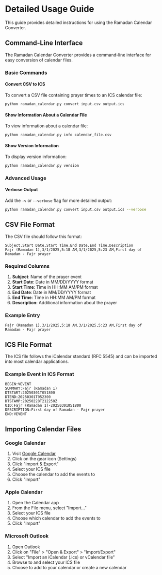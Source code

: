 # Detailed Usage Guide

This guide provides detailed instructions for using the Ramadan Calendar Converter.

## Command-Line Interface

The Ramadan Calendar Converter provides a command-line interface for easy conversion of calendar files.

### Basic Commands

#### Convert CSV to ICS

To convert a CSV file containing prayer times to an ICS calendar file:

```bash
python ramadan_calendar.py convert input.csv output.ics
```

#### Show Information About a Calendar File

To view information about a calendar file:

```bash
python ramadan_calendar.py info calendar_file.csv
```

#### Show Version Information

To display version information:

```bash
python ramadan_calendar.py version
```

### Advanced Usage

#### Verbose Output

Add the `-v` or `--verbose` flag for more detailed output:

```bash
python ramadan_calendar.py convert input.csv output.ics --verbose
```

## CSV File Format

The CSV file should follow this format:

```
Subject,Start Date,Start Time,End Date,End Time,Description
Fajr (Ramadan 1),3/1/2025,5:18 AM,3/1/2025,5:23 AM,First day of Ramadan - Fajr prayer
```

### Required Columns

1. **Subject**: Name of the prayer event
2. **Start Date**: Date in MM/DD/YYYY format
3. **Start Time**: Time in HH:MM AM/PM format
4. **End Date**: Date in MM/DD/YYYY format
5. **End Time**: Time in HH:MM AM/PM format
6. **Description**: Additional information about the prayer

### Example Entry

```
Fajr (Ramadan 1),3/1/2025,5:18 AM,3/1/2025,5:23 AM,First day of Ramadan - Fajr prayer
```

## ICS File Format

The ICS file follows the iCalendar standard (RFC 5545) and can be imported into most calendar applications.

### Example Event in ICS Format

```
BEGIN:VEVENT
SUMMARY:Fajr (Ramadan 1)
DTSTART:20250301T051800
DTEND:20250301T052300
DTSTAMP:20250228T212250Z
UID:Fajr (Ramadan 1)-20250301051800
DESCRIPTION:First day of Ramadan - Fajr prayer
END:VEVENT
```

## Importing Calendar Files

### Google Calendar

1. Visit [Google Calendar](https://calendar.google.com/)
2. Click on the gear icon (Settings)
3. Click "Import & Export"
4. Select your ICS file
5. Choose the calendar to add the events to
6. Click "Import"

### Apple Calendar

1. Open the Calendar app
2. From the File menu, select "Import..."
3. Select your ICS file
4. Choose which calendar to add the events to
5. Click "Import"

### Microsoft Outlook

1. Open Outlook
2. Click on "File" > "Open & Export" > "Import/Export"
3. Select "Import an iCalendar (.ics) or vCalendar file"
4. Browse to and select your ICS file
5. Choose to add to your calendar or create a new calendar
